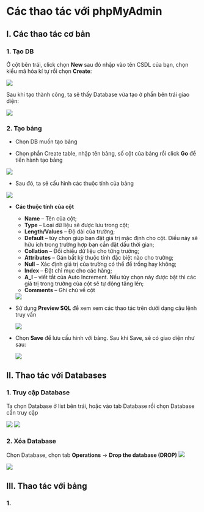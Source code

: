 # Các thao tác với phpMyAdmin

## I. Các thao tác cơ bản 
### 1. Tạo DB
Ở cột bên trái, click chọn **New** sau đó nhập vào tên CSDL của bạn, chọn kiểu mã hóa kí tự rồi chọn **Create**:

<img src="..\images\Screenshot_6.png">

Sau khi tạo thành công, ta sẽ thấy Database vừa tạo ở phần bên trái giao diện:

<img src="..\images\Screenshot_7.png">

### 2. Tạo bảng
- Chọn DB muốn tạo bảng

- Chọn phần Create table, nhập tên bảng, số cột của bảng rồi click **Go** để tiến hành tạo bảng

<img src="..\images\Screenshot_8.png">

- Sau đó, ta sẽ cấu hình các thuộc tính của bảng

<img src="..\images\Screenshot_9.png">

- **Các thuộc tính của cột**
    - **Name** – Tên của cột;
    - **Type** – Loại dữ liệu sẽ được lưu trong cột;
    - **Length/Values** – Độ dài của trường;
    - **Default** – tùy chọn giúp bạn đặt giá trị mặc định cho cột. Điều này sẽ hữu ích trong trường hợp bạn cần đặt dấu thời gian;
    - **Collation** – Đối chiếu dữ liệu cho từng trường;
    - **Attributes** – Gán bất kỳ thuộc tính đặc biệt nào cho trường;
    - **Null** – Xác định giá trị của trường có thể để trống hay không;
    - **Index** – Đặt chỉ mục cho các hàng;
    - **A_I** – viết tắt của Auto Increment. Nếu tùy chọn này được bật thì các giá trị trong trường của cột sẽ tự động tăng lên;
    - **Comments** – Ghi chú về cột

    <img src="..\images\Screenshot_11.png">
    
- Sử dụng **Preview SQL** để xem xem các thao tác trên dưới dạng câu lệnh truy vấn

    <img src="..\images\Screenshot_10.png">

- Chọn **Save** để lưu cấu hình với bảng. Sau khi Save, sẽ có giao diện như sau:

    <img src="..\images\Screenshot_12.png">

## II. Thao tác với Databases
### 1. Truy cập Database
Ta chọn Database ở list bên trái, hoặc vào tab Database rồi chọn Database cần truy cập

<img src="..\images\Screenshot_13.png">

<img src="..\images\Screenshot_14.png">

### 2. Xóa Database
Chọn Database, chọn tab **Operations** -> **Drop the database (DROP)**
<img src="..\images\Screenshot_15.png">

<img src="..\images\Screenshot_16.png">

## III. Thao tác với bảng
### 1. 